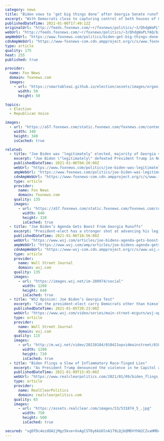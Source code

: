 ```yaml
---
category: news
title: "Biden vows to ‘get big things done’ after Georgia Senate runoffs"
excerpt: "With Democrats close to capturing control of both houses of Congress, President-elect Joe Biden is vowing “to get big things done for our nation.”"
publishedDateTime: 2021-01-06T17:49:12Z
originalUrl: "http://feeds.foxnews.com/~r/foxnews/politics/~3/QhdgWaPLYAQ/biden-get-big-things-done-georgia-senate"
webUrl: "http://feeds.foxnews.com/~r/foxnews/politics/~3/QhdgWaPLYAQ/biden-get-big-things-done-georgia-senate"
ampWebUrl: "https://www.foxnews.com/politics/biden-get-big-things-done-georgia-senate.amp"
cdnAmpWebUrl: "https://www-foxnews-com.cdn.ampproject.org/c/s/www.foxnews.com/politics/biden-get-big-things-done-georgia-senate.amp"
type: article
quality: 175
heat: 255
published: true

provider:
  name: Fox News
  domain: foxnews.com
  images:
    - url: "https://smartableai.github.io/election/assets/images/organizations/foxnews.com-50x50.jpg"
      width: 50
      height: 50

topics:
  - Election
  - Republican Voice

images:
  - url: "https://a57.foxnews.com/static.foxnews.com/foxnews.com/content/uploads/2019/03/340/340/PaulSteinhauser.jpg?ve=1&tl=1"
    width: 340
    height: 340
    isCached: true

related:
  - title: "Joe Biden was ‘legitimately’ elected, majority of Georgia voters say"
    excerpt: "Joe Biden \"legitimately\" defeated President Trump in November's election, 61 percent of Georgia voters say, according to preliminary data from the Fox News Voter Analysis, a survey of more than 4,000 voters in the state."
    publishedDateTime: 2021-01-06T04:26:00Z
    webUrl: "https://www.foxnews.com/politics/joe-biden-was-legitimately-elected-majority-of-georgia-voters-say"
    ampWebUrl: "https://www.foxnews.com/politics/joe-biden-was-legitimately-elected-majority-of-georgia-voters-say.amp"
    cdnAmpWebUrl: "https://www-foxnews-com.cdn.ampproject.org/c/s/www.foxnews.com/politics/joe-biden-was-legitimately-elected-majority-of-georgia-voters-say.amp"
    type: article
    provider:
      name: Fox News
      domain: foxnews.com
    quality: 135
    images:
      - url: "https://a57.foxnews.com/static.foxnews.com/foxnews.com/content/uploads/2021/01/640/320/biden1.jpg?ve=1&tl=1"
        width: 640
        height: 320
        isCached: true
  - title: "Joe Biden’s Agenda Gets Boost From Georgia Runoffs"
    excerpt: "President-elect has a stronger shot at advancing his legislative agenda through a divided Senate after two runoffs in Georgia appeared poised to give Democrats control of the chamber."
    publishedDateTime: 2021-01-06T18:56:00Z
    webUrl: "https://www.wsj.com/articles/joe-bidens-agenda-gets-boost-from-georgia-runoffs-11609958532"
    ampWebUrl: "https://www.wsj.com/amp/articles/joe-bidens-agenda-gets-boost-from-georgia-runoffs-11609958532"
    cdnAmpWebUrl: "https://www-wsj-com.cdn.ampproject.org/c/s/www.wsj.com/amp/articles/joe-bidens-agenda-gets-boost-from-georgia-runoffs-11609958532"
    type: article
    provider:
      name: Wall Street Journal
      domain: wsj.com
    quality: 135
    images:
      - url: "https://images.wsj.net/im-280974/social"
        width: 1280
        height: 640
        isCached: true
  - title: "WSJ Opinion: Joe Biden’s Georgia Test"
    excerpt: "Can the president-elect carry Democrats other than himself to victory? Image: Edward M Pio Roda/Shutterstock"
    publishedDateTime: 2021-01-05T20:23:00Z
    webUrl: "https://www.wsj.com/video/series/main-street-mcgurn/wsj-opinion-joe-bidens-georgia-test/23B9036A-2E6C-49DF-96E4-E35E11E11798"
    type: article
    provider:
      name: Wall Street Journal
      domain: wsj.com
    quality: 115
    images:
      - url: "http://m.wsj.net/video/20210104/010421opvidmainstreet/010421opvidmainstreet_1280x720.jpg"
        width: 1280
        height: 720
        isCached: true
  - title: "Biden Flings a Slew of Inflammatory Race-Tinged Lies"
    excerpt: "As President Trump denounced the violence in he Capitol and called for peace and order, Joe Biden had a different idea: Attacking President Trump. And pinning the racism tag on the cops. This is what happened."
    publishedDateTime: 2021-01-09T13:45:00Z
    webUrl: "https://www.realclearpolitics.com/2021/01/09/biden_flings_a_slew_of_inflammatory_race-tinged_lies_533032.html"
    type: article
    provider:
      name: RealClearPolitics
      domain: realclearpolitics.com
    quality: 65
    images:
      - url: "https://assets.realclear.com/images/53/531874_5_.jpg"
        width: 750
        height: 500
        isCached: true

secured: "vgDfDc4ezdOA2jMgz5kve+XnAgCST0y6kUUlnA179LQjbQMDVYhN2CZvaHMDcWTa6yYXbIuy3vAoEjYcJ7XdL5aqpg7Fxr6vnmZFDurxJi6GCp6ZYJGRUwJMYK5KCMXiYHGwwPpC8+TPcwZSN37iRaDVNANyenrCNfaQ+hgFbyzgncrD7dSIreTsBstTD8WjAujBLHA27TNdl/mtrerVg+Sce5KlQwK4yKoN/52KoYh5MUTrVJfe1gx+USU6kPCwFDyD5MoepifdaaYezzse8AUqhbqQaonW30PP8nTMgcpNs5sDxLpIRqe7LMSN+Mp1bSN18Cxl0QnBM00SYYJfEOfC/m90m8nxOP6MWXc6pYs=;5FKc322K7O10z+gIlUqhdg=="
---
```


